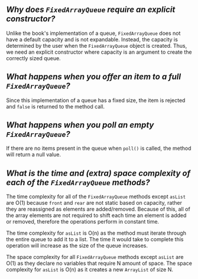 ﻿## _Why does  `FixedArrayQueue`  require an explicit constructor?_
Unlike the book's implementation of a queue, `FixedArrayQueue` does not have a default capacity and is not expandable. Instead, the capacity is determined by the user when the `FixedArrayQueue` object is created. Thus, we need an explicit constructor where capacity is an argument to create the correctly sized queue.
## _What happens when you offer an item to a full  `FixedArrayQueue`?_
Since this implementation of a queue has a fixed size, the item is rejected and `false` is returned to the method call.
## _What happens when you poll an empty  `FixedArrayQueue`?_
If there are no items present in the queue when `poll()` is called, the method will return a null value.
## _What is the time and (extra) space complexity of each of the  `FixedArrayQueue`  methods?_
The time complexity for all of the `FixedArrayQueue` methods except `asList` are O(1) because `front` and `rear` are not static based on capacity, rather they are reassigned as elements are added/removed. Because of this, all of the array elements are not required to shift each time an element is added or removed, therefore the operations perform in constant time.

The time complexity for `asList` is O(n) as the method must iterate through the entire queue to add it to a list. The time it would take to complete this operation will increase as the size of the queue increases.

The space complexity for all `FixedArrayQueue` methods except `asList` are O(1) as they declare no variables that require N amount of space. The space complexity for `asList` is O(n) as it creates a new `ArrayList` of size N.


